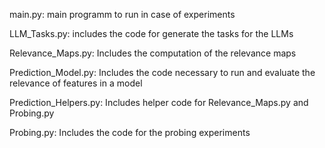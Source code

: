 main.py: main programm to run in case of experiments

LLM_Tasks.py: includes the code for generate the tasks for the LLMs

Relevance_Maps.py: Includes the computation of the relevance maps

Prediction_Model.py: Includes the code necessary to run and evaluate the relevance of features in a model

Prediction_Helpers.py: Includes helper code for Relevance_Maps.py and Probing.py

Probing.py: Includes the code for the probing experiments
